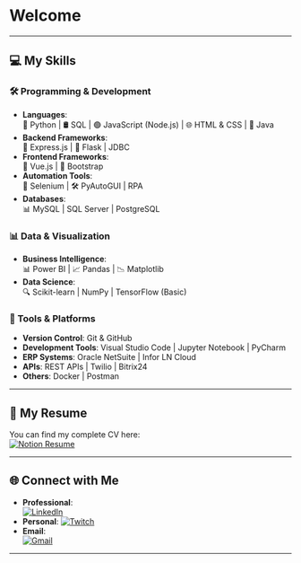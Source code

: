 # Welcome

---

## 💻 My Skills

### 🛠️ Programming & Development
- **Languages**:  
  🐍 Python | 🛢️ SQL | 🟢 JavaScript (Node.js) | 🌐 HTML & CSS | 💎 Java  
- **Backend Frameworks**:  
  🚀 Express.js | 🌟 Flask | JDBC  
- **Frontend Frameworks**:  
  🔷 Vue.js | 🎨 Bootstrap  
- **Automation Tools**:  
  🤖 Selenium | 🛠️ PyAutoGUI | RPA  
- **Databases**:  
  📊 MySQL | SQL Server | PostgreSQL  

### 📊 Data & Visualization
- **Business Intelligence**:  
  📊 Power BI | 📈 Pandas | 📉 Matplotlib  
- **Data Science**:  
  🔍 Scikit-learn | NumPy | TensorFlow (Basic)  

### 🔧 Tools & Platforms
- **Version Control**: Git & GitHub  
- **Development Tools**: Visual Studio Code | Jupyter Notebook | PyCharm  
- **ERP Systems**: Oracle NetSuite | Infor LN Cloud  
- **APIs**: REST APIs | Twilio | Bitrix24  
- **Others**: Docker | Postman  

---

## 📜 My Resume

You can find my complete CV here:  
[![Notion Resume](https://img.shields.io/badge/Resume-Notion-2b4?style=for-the-badge&logo=notion&logoColor=white)](https://brief-mitten-2b4.notion.site/CV-Arthur-Massimetti-Sartori-1e738184bb45437faac56bc9eea41baa?pvs=74)

---

## 🌐 Connect with Me

- **Professional**:  
  [![LinkedIn](https://img.shields.io/badge/LinkedIn-0077B5?style=for-the-badge&logo=linkedin&logoColor=white)](https://www.linkedin.com/in/arthurmassimetti/)  
- **Personal**:
  [![Twitch](https://img.shields.io/badge/Twitch-9146FF?style=for-the-badge&logo=twitch&logoColor=white)](https://www.twitch.tv/arthurmassimetti)  
- **Email**:  
  [![Gmail](https://img.shields.io/badge/Gmail-D14836?style=for-the-badge&logo=gmail&logoColor=white)](mailto:arthursartori27@gmail.com)

---
